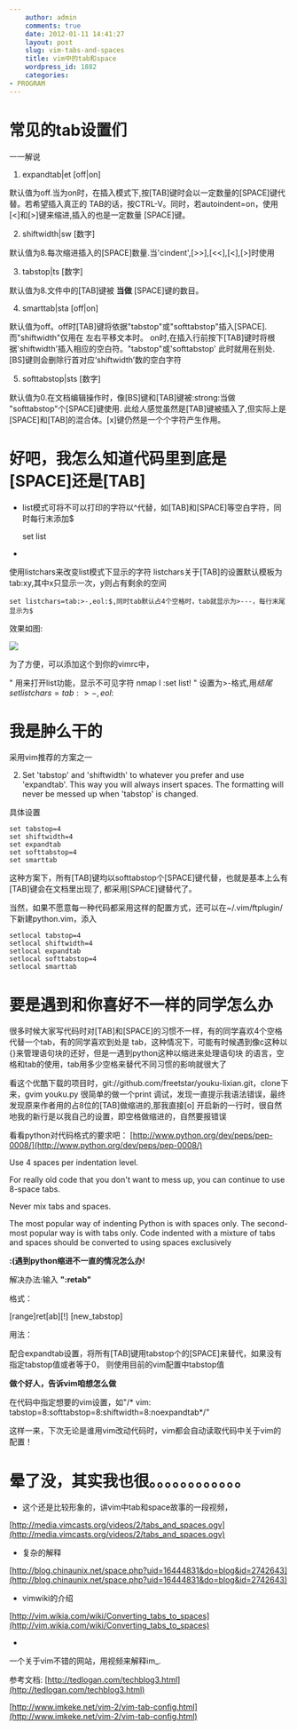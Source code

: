 ```yaml
---
    author: admin
    comments: true
    date: 2012-01-11 14:41:27
    layout: post
    slug: vim-tabs-and-spaces
    title: vim中的tab和space
    wordpress_id: 1882
    categories:
- PROGRAM
---
```


# 常见的tab设置们

一一解说

1.  expandtab|et [off|on]

默认值为off.当为on时，在插入模式下,按[TAB]键时会以一定数量的[SPACE]键代替。若希望插入真正的 TAB的话，按CTRL-V<Tab>。同时，若autoindent=on，使用[<]和[>]键来缩进,插入的也是一定数量 [SPACE]键。

2.  shiftwidth|sw [数字]

默认值为8.每次缩进插入的[SPACE]数量.当'cindent',[>>],[<<],[<],[>]时使用

3.  tabstop|ts [数字]

默认值为8.文件中的[TAB]键被 **当做** [SPACE]键的数目。

4.  smarttab|sta [off|on]

默认值为off。off时[TAB]键将依据"tabstop"或"softtabstop"插入[SPACE].而"shiftwidth"仅用在 左右平移文本时。 on时,在插入行前按下[TAB]键时将根据'shiftwidth'插入相应的空白符。"tabstop"或'softtabstop' 此时就用在别处.[BS]键则会删除行首对应‘shiftwidth’数的空白字符

5.  softtabstop|sts [数字]

默认值为0.在文档编辑操作时，像[BS]键和[TAB]键被:strong:当做 "softtabstop"个[SPACE]键使用. 此给人感觉虽然是[TAB]键被插入了,但实际上是[SPACE]和[TAB]的混合体。[x]键仍然是一个个字符产生作用。

# 好吧，我怎么知道代码里到底是[SPACE]还是[TAB]

* list模式可将不可以打印的字符以^代替，如[TAB]和[SPACE]等空白字符，同时每行末添加$

    set list
* 

使用listchars来改变list模式下显示的字符 listchars关于[TAB]的设置默认模板为tab:xy,其中x只显示一次，y则占有剩余的空间

    set listchars=tab:>-,eol:$,同时tab默认占4个空格时，tab就显示为>---，每行末尾显示为$

效果如图:

[![](http://www.freetstar.com/wp-content/uploads/2012/01/listchar.jpg)](http://www.freetstar.com/wp-content/uploads/2012/01/listchar.jpg)  

为了方便，可以添加这个到你的vimrc中，

" 用来打开list功能，显示不可见字符
    nmap <leader>l :set list!<CR>
" 设置为>-格式,用$结尾
    set listchars=tab:>-,eol:$

# 我是肿么干的

采用vim推荐的方案之一

2. Set 'tabstop' and 'shiftwidth' to whatever you prefer and use
'expandtab'.  This way you will always insert spaces.  The
    formatting will never be messed up when 'tabstop' is changed.

具体设置

    set tabstop=4
    set shiftwidth=4
    set expandtab
    set softtabstop=4
    set smarttab

这种方案下，所有[TAB]键均以softtabstop个[SPACE]键代替，也就是基本上么有[TAB]键会在文档里出现了, 都采用[SPACE]键替代了。

当然，如果不愿意每一种代码都采用这样的配置方式，还可以在~/.vim/ftplugin/下新建python.vim，添入

    setlocal tabstop=4
    setlocal shiftwidth=4
    setlocal expandtab
    setlocal softtabstop=4
    setlocal smarttab

# 要是遇到和你喜好不一样的同学怎么办

很多时候大家写代码时对[TAB]和[SPACE]的习惯不一样，有的同学喜欢4个空格代替一个tab，有的同学喜欢到处是 tab，这种情况下，可能有时候遇到像c这种以{}来管理语句块的还好，但是一遇到python这种以缩进来处理语句块 的语言，空格和tab的使用，tab用多少空格来替代不同习惯的影响就很大了

看这个优酷下载的项目时，git://github.com/freetstar/youku-lixian.git，clone下来，gvim youku.py 很简单的做一个print 调试，发现一直提示我语法错误，最终发现原来作者用的占8位的[TAB]做缩进的,那我直接[o] 开启新的一行时，很自然地我的新行是以我自己的设置，即空格做缩进的，自然要报错误

看看python对代码格式的要求吧： [http://www.python.org/dev/peps/pep-0008/](http://www.python.org/dev/peps/pep-0008/)

Use 4 spaces per indentation level.

For really old code that you don't want to mess up, you can continue to
    use 8-space tabs.

Never mix tabs and spaces.

The most popular way of indenting Python is with spaces only.  The
    second-most popular way is with tabs only.  Code indented with a mixture
    of tabs and spaces should be converted to using spaces exclusively

**:(遇到python缩进不一直的情况怎么办!**

解决办法:输入 **":retab"**

格式：

[range]ret[ab][!] [new_tabstop]

用法：

配合expandtab设置，将所有[TAB]键用tabstop个的[SPACE]来替代，如果没有指定tabstop值或者等于0，
则使用目前的vim配置中tabstop值

**做个好人，告诉vim咱想怎么做**

在代码中指定想要的vim设置，如"/* vim: tabstop=8:softtabstop=8:shiftwidth=8:noexpandtab*/"

这样一来，下次无论是谁用vim改动代码时，vim都会自动读取代码中关于vim的配置！

# 晕了没，其实我也很。。。。。。。。。。。。

* 这个还是比较形象的，讲vim中tab和space故事的一段视频，

[http://media.vimcasts.org/videos/2/tabs_and_spaces.ogv](http://media.vimcasts.org/videos/2/tabs_and_spaces.ogv)

* 复杂的解释

[http://blog.chinaunix.net/space.php?uid=16444831&do=blog&id=2742643](http://blog.chinaunix.net/space.php?uid=16444831&do=blog&id=2742643)

* vimwiki的介绍

[http://vim.wikia.com/wiki/Converting_tabs_to_spaces](http://vim.wikia.com/wiki/Converting_tabs_to_spaces)

* 

一个关于vim不错的网站，用视频来解释im_.

参考文档: [http://tedlogan.com/techblog3.html](http://tedlogan.com/techblog3.html)

[http://www.imkeke.net/vim-2/vim-tab-config.html](http://www.imkeke.net/vim-2/vim-tab-config.html)

